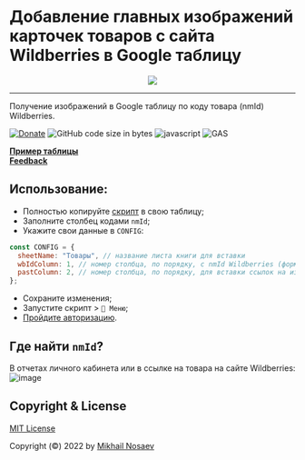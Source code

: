 # Добавление главных изображений карточек товаров с сайта Wildberries в Google таблицу
<!-- HEADER START -->
<p style='text-align: center;'>
  <a href="https://openapi.wb.ru/"><img src="https://github.com/Guf-Hub/wbImageInSpreadsheet/assets/72359732/8f67c22c-97d1-4e9a-ae07-1fa94251eb56"></a>
</p>
<hr />
<!-- HEADER END -->

Получение изображений в Google таблицу по коду товара (nmId) Wildberries.</br>

[![Donate](https://img.shields.io/badge/Donate-Yoomoney-green.svg)](https://yoomoney.ru/to/410019620244262)
![GitHub code size in bytes](https://img.shields.io/github/languages/code-size/Guf-Hub/WildberriesImageInGoogleSpreadsheet)
![javascript](https://img.shields.io/badge/lang-javascript-red)
![GAS](https://img.shields.io/badge/google-apps%20script-red)

[**Пример таблицы**](https://docs.google.com/spreadsheets/d/1XS6EjLATRreuuVR9YyISTQfkWPNAbYGhW_GW_m2ylec/edit#gid=0)<br/>
[**Feedback**](https://t.me/nosaev_m)<br/>

## Использование:
* Полностью копируйте [скрипт](https://github.com/Guf-Hub/wbPhotoLink/blob/main/Code.js) в свою таблицу;
* Заполните столбец кодами `nmId`;
* Укажите свои данные в `CONFIG`:
```JavaScript
const CONFIG = {
  sheetName: "Товары", // название листа книги для вставки
  wbIdColumn: 1, // номер столбца, по порядку, с nmId Wildberries (формат столбца должен быть число)
  pastColumn: 2, // номер столбца, по порядку, для вставки ссылок на изображения
};
```
* Сохраните изменения;
* Запустите скрипт > `🔽 Меню`;
* [Пройдите авторизацию](https://dzen.ru/media/excelifehack/kak-avtorizovat-skript-v-google-tablicah-61a943694333203e458eb600).

## Где найти `nmId`?
В отчетах личного кабинета или в ссылке на товара на сайте Wildberries: 
![image](https://user-images.githubusercontent.com/72359732/226750045-8e2054cd-4b7a-4f7c-8442-be08097e0d2e.png)


## Copyright & License

[MIT License](LICENSE)

Copyright (©) 2022 by [Mikhail Nosaev](https://github.com/Guf-Hub)
